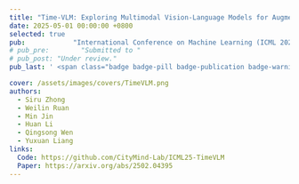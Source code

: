 ```yaml
---
title: "Time-VLM: Exploring Multimodal Vision-Language Models for Augmented Time Series Forecasting"
date: 2025-05-01 00:00:00 +0800
selected: true
pub:            "International Conference on Machine Learning (ICML 2025), Vancouver, Canada"
# pub_pre:        "Submitted to "
# pub_post: "Under review."
pub_last: ' <span class="badge badge-pill badge-publication badge-warning">Poster</span>'

cover: /assets/images/covers/TimeVLM.png
authors:
  - Siru Zhong
  - Weilin Ruan
  - Min Jin
  - Huan Li
  - Qingsong Wen
  - Yuxuan Liang
links:
  Code: https://github.com/CityMind-Lab/ICML25-TimeVLM
  Paper: https://arxiv.org/abs/2502.04395
---
```

